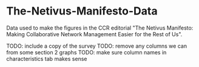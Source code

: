 # The-Netivus-Manifesto-Data

Data used to make the figures in the CCR editorial "The Netivus Manifesto: Making Collaborative Network Management Easier for the Rest of Us".

TODO: include a copy of the survey
TODO: remove any columns we can from some section 2 graphs
TODO: make sure column names in characteristics tab makes sense
